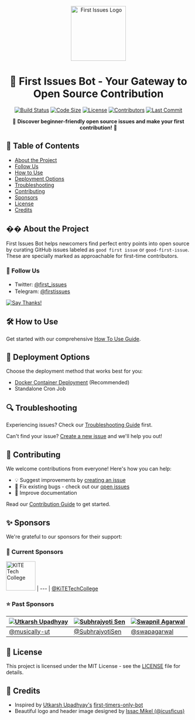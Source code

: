 <div align="center">
  <img src="https://raw.githubusercontent.com/arshadkazmi42/first-issues/master/assets/first_issues_round.png" height="150" alt="First Issues Logo">

# 🚀 First Issues Bot - Your Gateway to Open Source Contribution

[![Build Status](https://img.shields.io/github/actions/workflow/status/arshadkazmi42/first-issues/pytest.yml?branch=master&label=Build&logo=github)](https://github.com/arshadkazmi42/first-issues/actions/workflows/pytest.yml)
[![Code Size](https://img.shields.io/github/languages/code-size/arshadkazmi42/first-issues?logo=github)](https://github.com/arshadkazmi42/first-issues)
[![License](https://img.shields.io/github/license/arshadkazmi42/first-issues?color=blue&logo=opensourceinitiative)](https://github.com/arshadkazmi42/first-issues/blob/master/LICENSE)
[![Contributors](https://img.shields.io/github/contributors/arshadkazmi42/first-issues?color=green&logo=github)](https://github.com/arshadkazmi42/first-issues/graphs/contributors)
[![Last Commit](https://img.shields.io/github/last-commit/arshadkazmi42/first-issues?logo=git)](https://github.com/arshadkazmi42/first-issues)

🌟 **Discover beginner-friendly open source issues and make your first contribution!** 🌟

</div>

## 📑 Table of Contents
- [About the Project](#-about-the-project)
- [Follow Us](#-follow-us)
- [How to Use](#️-how-to-use)
- [Deployment Options](#-deployment-options)
- [Troubleshooting](#-troubleshooting)
- [Contributing](#-contributing)
- [Sponsors](#-sponsors)
- [License](#-license)
- [Credits](#-credits)

## �� About the Project

First Issues Bot helps newcomers find perfect entry points into open source by curating GitHub issues labeled as `good first issue` or `good-first-issue`. These are specially marked as approachable for first-time contributors.

### 📱 Follow Us
- Twitter: [@first_issues](https://twitter.com/first_issues) <img src="https://pbs.twimg.com/profile_images/1111729635610382336/_65QFl7B.png" height="16">
- Telegram: [@firstissues](https://t.me/firstissues) <img src="https://upload.wikimedia.org/wikipedia/commons/thumb/d/dd/Telegram_alternative_logo.svg/256px-Telegram_alternative_logo.svg.png" height="16">

[![Say Thanks!](https://img.shields.io/badge/Say%20Thanks-!-1EAEDB.svg?logo=githubsponsors)](https://saythanks.io/to/arshadkazmi42&first-issues)

## 🛠️ How to Use

Get started with our comprehensive [How To Use Guide](HOW_TO_USE.md).

## 🚀 Deployment Options

Choose the deployment method that works best for you:

- [Docker Container Deployment](DOCKER_DEPLOYMENT.md) (Recommended)
- Standalone Cron Job

## 🔍 Troubleshooting

Experiencing issues? Check our [Troubleshooting Guide](TROUBLESHOOTING.md) first.

Can't find your issue? [Create a new issue](https://github.com/arshadkazmi42/first-issues/issues/new) and we'll help you out!

## 👥 Contributing

We welcome contributions from everyone! Here's how you can help:

- 💡 Suggest improvements by [creating an issue](https://github.com/arshadkazmi42/first-issues/issues/new)
- 🐛 Fix existing bugs - check out our [open issues](https://github.com/arshadkazmi42/first-issues/issues)
- 📖 Improve documentation

Read our [Contribution Guide](Contribution.md) to get started.

## ✨ Sponsors

We're grateful to our sponsors for their support:

### 🌟 Current Sponsors
[<img src="./assets/kite-logo.png" alt="KITE Tech College" style="height:80px;"/>](https://www.kgkite.ac.in/)
| --- |
[@KiTETechCollege](https://twitter.com/KiTETechCollege)

### ⭐️ Past Sponsors
| [![Utkarsh Upadhyay](https://github.com/musically-ut.png?size=80)](https://github.com/musically-ut) | [![Subhrajyoti Sen](https://github.com/SubhrajyotiSen.png?size=80)](https://github.com/SubhrajyotiSen) | [![Swapnil Agarwal](https://github.com/swapagarwal.png?size=80)](https://github.com/swapagarwal) |
|---------------------------------------------------------------------------------------------------|------------------------------------------------------------------------------------------------------|------------------------------------------------------------------------------------------------|
| [@musically-ut](https://github.com/musically-ut)                                                  | [@SubhrajyotiSen](https://github.com/SubhrajyotiSen)                                                | [@swapagarwal](https://github.com/swapagarwal)                                                |

## 📜 License

This project is licensed under the MIT License - see the [LICENSE](LICENSE) file for details.

## 🙏 Credits

- Inspired by [Utkarsh Upadhyay's](https://github.com/musically-ut) [first-timers-only-bot](https://github.com/musically-ut/first-timers-only-bot)
- Beautiful logo and header image designed by [Issac Mikel (@icusficus)](https://github.com/icusficus)
